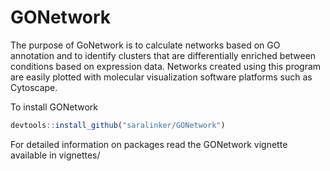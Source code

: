 # GONetwork

The purpose of GoNetwork is to calculate networks based on GO annotation and to identify clusters that are differentially enriched between conditions based on expression data. Networks created using this program are easily plotted with molecular visualization software platforms such as Cytoscape. 

To install GONetwork
```r
devtools::install_github("saralinker/GONetwork")
```

For detailed information on packages read the GONetwork vignette available in vignettes/



